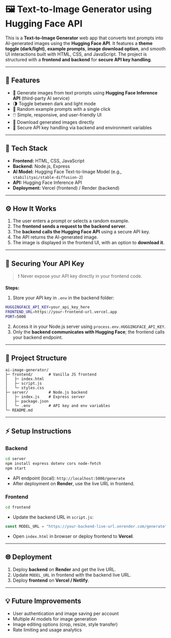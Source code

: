 # 🖼️ Text-to-Image Generator using Hugging Face API

This is a **Text-to-Image Generator** web app that converts text prompts into AI-generated images using the **Hugging Face API**.
It features a **theme toggle (dark/light)**, **example prompts**, **image download option**, and smooth UI interactions built with HTML, CSS, and JavaScript.
The project is structured with a **frontend and backend** for **secure API key handling**.

---

## 🚀 Features

* 🧠 Generate images from text prompts using **Hugging Face Inference API** (third-party AI service)
* 🌗 Toggle between dark and light mode
* 🎨 Random example prompts with a single click
* 🖱️ Simple, responsive, and user-friendly UI
* 💾 Download generated images directly
* 🔐 Secure API key handling via backend and environment variables

---

## 🧩 Tech Stack

* **Frontend:** HTML, CSS, JavaScript
* **Backend:** Node.js, Express
* **AI Model:** Hugging Face Text-to-Image Model (e.g., `stabilityai/stable-diffusion-2`)
* **API:** Hugging Face Inference API
* **Deployment:** Vercel (frontend) / Render (backend)

---

## ⚙️ How It Works

1. The user enters a prompt or selects a random example.
2. The **frontend sends a request to the backend server**.
3. The **backend calls the Hugging Face API** using a secure API key.
4. The API returns the AI-generated image.
5. The image is displayed in the frontend UI, with an option to **download it**.

---

## 🔐 Securing Your API Key

> ❗ Never expose your API key directly in your frontend code.

**Steps:**

1. Store your API key in `.env` in the backend folder:

```bash
HUGGINGFACE_API_KEY=your_api_key_here
FRONTEND_URL=https://your-frontend-url.vercel.app
PORT=5000
```

2. Access it in your Node.js server using `process.env.HUGGINGFACE_API_KEY`.
3. Only the **backend communicates with Hugging Face**; the frontend calls your backend endpoint.

---

## 📁 Project Structure

```
ai-image-generator/
├─ frontend/       # Vanilla JS frontend
│   ├─ index.html
│   ├─ script.js
│   └─ styles.css
├─ server/         # Node.js backend
│   ├─ index.js    # Express server
│   ├─ package.json
│   └─ .env        # API key and env variables
└─ README.md
```

---

## ⚡ Setup Instructions

### Backend

```bash
cd server
npm install express dotenv cors node-fetch
npm start
```

* API endpoint (local): `http://localhost:5000/generate`
* After deployment on **Render**, use the live URL in frontend.

### Frontend

```bash
cd frontend
```

* Update the backend URL in `script.js`:

```javascript
const MODEL_URL = "https://your-backend-live-url.onrender.com/generate";
```

* Open `index.html` in browser or deploy frontend to **Vercel**.

---

## 🌐 Deployment

1. Deploy **backend** on **Render** and get the live URL.
2. Update `MODEL_URL` in frontend with the backend live URL.
3. Deploy **frontend** on **Vercel / Netlify**.

---

## 💡 Future Improvements

* User authentication and image saving per account
* Multiple AI models for image generation
* Image editing options (crop, resize, style transfer)
* Rate limiting and usage analytics


